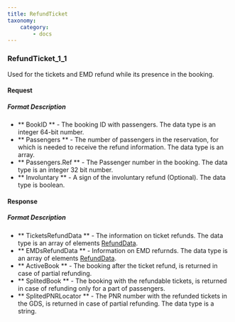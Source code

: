 ```yaml
---
title: RefundTicket
taxonomy:
    category:
        - docs
---
```


### RefundTicket_1_1

Used for the tickets and EMD refund while its presence in the booking.

#### Request

##### Format Description

- ** BookID ** - The booking ID with passengers. The data type is an integer 64-bit number.
- ** Passengers ** - The number of passengers in the reservation,  for which is needed to receive the refund information. The data type is an array.
- ** Passengers.Ref ** -  The Passenger number in the booking. The data type is an integer 32 bit number.
- ** Involuntary ** - A sign of the involuntary refund (Optional). The data type is boolean.
<!-- - ** SegmentsToRefund ** - Segments for the refund. The data type is an array.
- ** SegmentsToRefund.Ref ** - The segment for he refund. The data type is an integer 32 bit number.-->

#### Response

##### Format Description

- ** TicketsRefundData ** - The information on ticket refunds. The data type is an array of elements [RefundData](/avia/common/refunddata).
- ** EMDsRefundData ** - Information on EMD refurnds. The data type is an array of elements [RefundData](/avia/common/refunddata).
- ** ActiveBook ** - The booking after the ticket refund, is returned in case of partial refunding.
- ** SplitedBook ** - The booking with the refundable tickets, is returned in case of refunding only for a part of passengers.
- ** SplitedPNRLocator ** - The PNR number with the refunded tickets in the GDS, is returned in case of partial refunding. The data type is a string.
